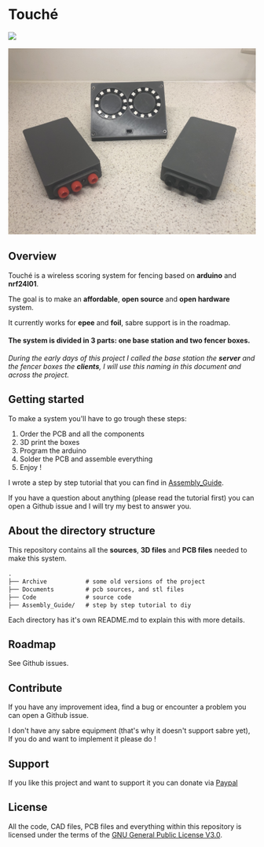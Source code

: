 # Touché

![](https://github.com/Yohannfra/Touche/workflows/Build/badge.svg)


![](.github/full_set.jpg)


## Overview

Touché is a wireless scoring system for fencing based on **arduino** and **nrf24l01**.

The goal is to make an **affordable**, **open source** and **open hardware** system.

It currently works for **epee** and **foil**, sabre support is in the roadmap.

#### The system is divided in 3 parts: one base station and two fencer boxes.

*During the early days of this project I called the base station the **server**
and the fencer boxes the **clients**, I will use this naming in this document
and across the project.*


## Getting started

To make a system you'll have to go trough these steps:
1. Order the PCB and all the components
2. 3D print the boxes
3. Program the arduino
4. Solder the PCB and assemble everything
5. Enjoy !

I wrote a step by step tutorial that you can find in [Assembly_Guide](./Assembly_Guide).

If you have a question about anything (please read the tutorial first) you can open a Github issue and I will try my best to answer you.

## About the directory structure

This repository contains all the **sources**, **3D files** and **PCB files** needed to make this system.

```
.
├── Archive           # some old versions of the project
├── Documents         # pcb sources, and stl files
├── Code              # source code
├── Assembly_Guide/   # step by step tutorial to diy
```
Each directory has it's own README.md to explain this with more details.

## Roadmap

See Github issues.

## Contribute

If you have any improvement idea, find a bug or encounter a problem you can open a Github issue.

I don't have any sabre equipment (that's why it doesn't support sabre yet), If you do and want to implement it please do !

## Support

If you like this project and want to support it you can donate via [Paypal](https://paypal.me/pools/c/8AgHj8JHEs)

## License

All the code, CAD files, PCB files and everything within this repository is licensed under the terms of the [GNU General Public License V3.0](./LICENSE).
